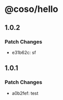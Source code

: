 # @coso/hello

## 1.0.2

### Patch Changes

- e31b62c: sf

## 1.0.1

### Patch Changes

- a0b2fef: test
